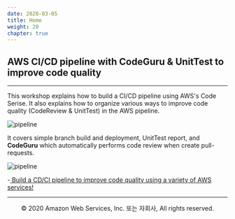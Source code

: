 ```yaml
---
date: 2020-03-05
title: Home
weight: 20
chapter: true
---
```


## AWS CI/CD pipeline with CodeGuru & UnitTest to improve code quality
---

This workshop explains how to build a CI/CD pipeline using AWS's Code Serise. It also explains how to organize various ways to improve code quality (CodeReview & UnitTest) in the AWS pipeline.

![pipeline](/images/product-page-diagram_CodePipeLine.7b8dd19eb6478b7f6f747d936c2f0b0b66757bbf.png)

 
It covers simple branch build and deployment, UnitTest report, and **CodeGuru** which automatically performs code review when create pull-requests.

![pipeline](/images/Page-Illo_CodeGuru_380x300.1d66d615649841008f2f4b4412023e679e1ead1f.png)

-[ Build a CD/CI pipeline to improve code quality using a variety of AWS services!](/en/introduction/)

---
<p align="center">
© 2020 Amazon Web Services, Inc. 또는 자회사, All rights reserved.
</p>
